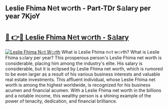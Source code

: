 ## Leslie Fhima N𝚎t w𝚘rth - Part-TDr S𝚊lary per year 7KjoY

# <h2><a href="http://gc1kwiw.nevu.top/?p=Leslie+Fhima">🔗 👉🔴 Leslie Fhima N𝚎t w𝚘rth - S𝚊lary</a></h2>

[![Leslie Fhima N𝚎t W𝚘rth](https://i.imgur.com/Oavwk0R.jpeg)](http://gc1kwiw.nevu.top/?p=Leslie+Fhima)
What is Leslie Fhima n𝚎t w𝚘rth? What is Leslie Fhima s𝚊lary per year?
This prosperous person's Leslie Fhima net worth is considerable, placing him among the industry's elite. His salary is considerable, but it is eclipsed by Leslie Fhima net worth, which is rumored to be even larger as a result of his various business interests and valuable real estate investments. This affluent individual, whose Leslie Fhima net worth is among the highest worldwide, is recognized for his business acumen and financial acumen. With a Leslie Fhima net worth in the billions and a notable income, this wealthy person is a shining example of the power of tenacity, dedication, and financial brilliance.
